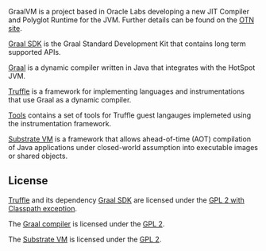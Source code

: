 GraalVM is a project based in Oracle Labs developing a new JIT Compiler and Polyglot Runtime for the JVM.
Further details can be found on the [OTN site](http://www.oracle.com/technetwork/oracle-labs/program-languages/overview/index.html).

[Graal SDK](../sdk) is the Graal Standard Development Kit that contains long term supported APIs.

[Graal](../compiler) is a dynamic compiler written in Java that integrates with the HotSpot JVM.

[Truffle](../truffle) is a framework for implementing languages and instrumentations that use Graal as a dynamic compiler.

[Tools](../tools) contains a set of tools for Truffle guest langauges implemeted using the instrumentation framework.

[Substrate VM](../substratevm) is a framework that allows ahead-of-time (AOT) compilation of Java applications under closed-world assumption into executable images or shared objects.

## License

[Truffle](../truffle) and its dependency [Graal SDK](../sdk) are licensed under the [GPL 2 with Classpath exception](../truffle/LICENSE.GPL.md).

The [Graal compiler](../compiler) is licensed under the [GPL 2](../compiler/LICENSE.md).

The [Substrate VM](../substratevm) is licensed under the [GPL 2](../substratevm/LICENSE.md).
